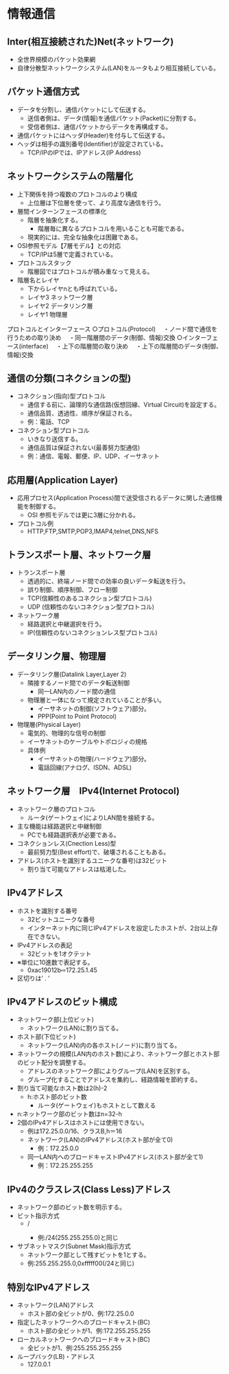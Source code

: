# 情報通信

## Inter(相互接続された)Net(ネットワーク)
- 全世界規模のパケット効果網
- 自律分散型ネットワークシステム(LAN)をルータもより相互接続している。

## パケット通信方式
- データを分割し、通信パケットにして伝送する。
  - 送信者側は、データ(情報)を通信パケット(Packet)に分割する。
  - 受信者側は、通信パケットからデータを再構成する。
- 通信パケットにはヘッダ(Header)を付与して伝送する。
- ヘッダは相手の識別番号(Identifier)が設定されている。
  - TCP/IPのIPでは、IPアドレス(IP Address)

## ネットワークシステムの階層化
- 上下関係を持つ複数のプロトコルのより構成
  - 上位層は下位層を使って、より高度な通信を行う。
- 層間インターンフェースの標準化
  - 階層を抽象化する。
    - 階層毎に異なるプロトコルを用いることも可能である。
  - 現実的には、完全な抽象化は困難である。
- OSI参照モデル【7層モデル】との対応
  - TCP/IPは5層で定義されている。
- プロトコルスタック
  - 階層図ではプロトコルが積み重なって見える。
- 階層名とレイヤ
  - 下からレイヤnとも呼ばれている。
  - レイヤ3 ネットワーク層
  - レイヤ2 データリンク層
  - レイヤ1 物理層
  
プロトコルとインターフェース
○プロトコル(Protocol)
　・ノード間で通信を行うための取り決め
　・同一階層間のデータ(制御、情報)交換
○インターフェース(interface)
　・上下の階層間の取り決め
　・上下の階層間のデータ(制御、情報)交換	

## 通信の分類(コネクションの型)
- コネクション(指向)型プロトコル
  - 通信する前に、論理的な通信路(仮想回線、Virtual Circuit)を設定する。
  - 通信品質、透過性、順序が保証される。
  - 例：電話、TCP
- コネクション型プロトコル
  - いきなり送信する。
  - 通信品質は保証されない(最善努力型通信)
  - 例：通信、電報、郵便、IP、UDP、イーサネット

## 応用層(Application Layer)
- 応用プロセス(Application Process)間で送受信されるデータに関した通信機能を制御する。
  - OSI 参照モデルでは更に3層に分かれる。
- プロトコル例
  - HTTP,FTP,SMTP,POP3,IMAP4,telnet,DNS,NFS
  
## トランスポート層、ネットワーク層
- トランスポート層
  - 透過的に、終端ノード間での効率の良いデータ転送を行う。
  - 誤り制御、順序制御、フロー制御
  - TCP(信頼性のあるコネクション型プロトコル)
  - UDP (信頼性のないコネクション型プロトコル)
- ネットワーク層
  - 経路選択と中継選択を行う。
  - IP(信頼性のないコネクションレス型プロトコル)

## データリンク層、物理層
- データリンク層(Datalink Layer,Layer 2)
  - 隣接するノード間でのデータ転送制御
    - 同一LAN内のノード間の通信
  - 物理層と一体になって規定されていることが多い。
    - イーサネットの制御(ソフトウェア)部分。
    - PPP(Point to Point Protocol)
- 物理層(Physical Layer)
  - 電気的、物理的な信号の制御
  - イーサネットのケーブルやトポロジィの規格
  - 具体例
    - イーサネットの物理(ハードウェア)部分。
    - 電話回線(アナログ、ISDN、ADSL)

## ネットワーク層　IPv4(Internet Protocol)
- ネットワーク層のプロトコル
  - ルータ(ゲートウェイ)によりLAN間を接続する。
- 主な機能は経路選択と中継制御
  - PCでも経路選択表が必要である。
- コネクションレス(Cnection Less)型
  - 最前努力型(Best effort)で、破壊されることもある。
- アドレス(ホストを識別するユニークな番号)は32ビット
  - 割り当て可能なアドレスは枯渇した。
  
## IPv4アドレス
- ホストを識別する番号
  - 32ビットユニークな番号
  - インターネット内に同じIPv4アドレスを設定したホストが、2台以上存在できない。
- IPv4アドレスの表記
  - 32ビットを1オクテット
- ※単位に10進数で表記する。
  - 0xac19012b⇨172.25.1.45
- 区切りは’ . ’

## IPv4アドレスのビット構成
- ネットワーク部(上位ビット)
  - ネットワーク(LAN)に割り当てる。
- ホスト部(下位ビット)
  - ネットワーク(LAN)内の各ホスト(ノード)に割り当てる。
- ネットワークの規模(LAN内のホスト数)により、ネットワーク部とホスト部のビット配分を調整する。
  - アドレスのネットワーク部によりグループ(LAN)を区別する。
  - グループ化することでアドレスを集約し、経路情報を節約する。
- 割り当て可能なホスト数は2(h)-2
  - h:ホスト部のビット数
    - ルータ(ゲートウェイ)もホストとして数える
- n:ネットワーク部のビット数はn=32-h
- 2個のIPv4アドレスはホストには使用できない。
  - 例は172.25.0.0/16、クラスB,h＝16
  - ネットワーク(LAN)のIPv4アドレス(ホスト部が全て0)
    - 例：172.25.0.0
  - 同一LAN内へのブロードキャストIPv4アドレス(ホスト部が全て1)
    - 例：172.25.255.255
    
## IPv4のクラスレス(Class Less)アドレス
- ネットワーク部のビット数を明示する。
- ビット指示方式
  - /<n>
    - 例:/24(255.255.255.0)と同じ
- サブネットマスク(Subnet Mask)指示方式
  - ネットワーク部として残すビットを1とする。
  - 例:255.255.255.0,0xfffff00(/24と同じ)

## 特別なIPv4アドレス
- ネットワーク(LAN)アドレス
  - ホスト部の全ビットが0、例:172.25.0.0
- 指定したネットワークへのブロードキャスト(BC)
  - ホスト部の全ビットが1、例:172.255.255.255
- ローカルネットワークへのブロードキャスト(BC)
  - 全ビットが1、例:255.255.255.255
- ループバック(LB)・アドレス
  - 127.0.0.1
